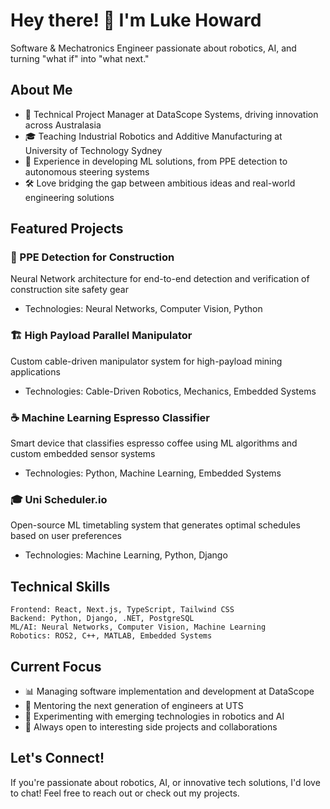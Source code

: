 # Hey there! 👋 I'm Luke Howard

Software & Mechatronics Engineer passionate about robotics, AI, and turning "what if" into "what next."

## About Me
- 🚀 Technical Project Manager at DataScope Systems, driving innovation across Australasia
- 🎓 Teaching Industrial Robotics and Additive Manufacturing at University of Technology Sydney
- 🤖 Experience in developing ML solutions, from PPE detection to autonomous steering systems
- 🛠️ Love bridging the gap between ambitious ideas and real-world engineering solutions


## Featured Projects

### 🦺 PPE Detection for Construction
Neural Network architecture for end-to-end detection and verification of construction site safety gear
- Technologies: Neural Networks, Computer Vision, Python

### 🏗️ High Payload Parallel Manipulator
Custom cable-driven manipulator system for high-payload mining applications
- Technologies: Cable-Driven Robotics, Mechanics, Embedded Systems

### ☕ Machine Learning Espresso Classifier
Smart device that classifies espresso coffee using ML algorithms and custom embedded sensor systems
- Technologies: Python, Machine Learning, Embedded Systems

### 🎓 Uni Scheduler.io
Open-source ML timetabling system that generates optimal schedules based on user preferences
- Technologies: Machine Learning, Python, Django

## Technical Skills
```
Frontend: React, Next.js, TypeScript, Tailwind CSS
Backend: Python, Django, .NET, PostgreSQL
ML/AI: Neural Networks, Computer Vision, Machine Learning
Robotics: ROS2, C++, MATLAB, Embedded Systems
```

## Current Focus
- 📊 Managing software implementation and development at DataScope
- 🤝 Mentoring the next generation of engineers at UTS
- 🔬 Experimenting with emerging technologies in robotics and AI
- 🌟 Always open to interesting side projects and collaborations

## Let's Connect!
If you're passionate about robotics, AI, or innovative tech solutions, I'd love to chat! Feel free to reach out or check out my projects.
<!--
**gldkhoward/gldkhoward** is a ✨ _special_ ✨ repository because its `README.md` (this file) appears on your GitHub profile.

Here are some ideas to get you started:

- 🔭 I’m currently working on ...
- 🌱 I’m currently learning ...
- 👯 I’m looking to collaborate on ...
- 🤔 I’m looking for help with ...
- 💬 Ask me about ...
- 📫 How to reach me: ...
- 😄 Pronouns: ...
- ⚡ Fun fact: ...
-->
